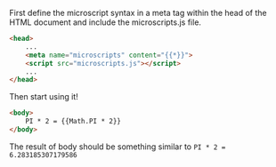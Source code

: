First define the microscript syntax in a meta tag within the head of the HTML document and include the microscripts.js file.
```html
<head>
	...
	<meta name="microscripts" content="{{*}}">
	<script src="microscripts.js"></script>
	...
</head>
```

Then start using it!
```html
<body>
	PI * 2 = {{Math.PI * 2}}
</body>
```

The result of body should be something similar to `PI * 2 = 6.283185307179586`
